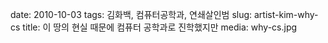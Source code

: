 ﻿date: 2010-10-03
tags: 김화백, 컴퓨터공학과, 연쇄살인범
slug: artist-kim-why-cs
title: 이 땅의 현실 때문에 컴퓨터 공학과로 진학했지만
media: why-cs.jpg

